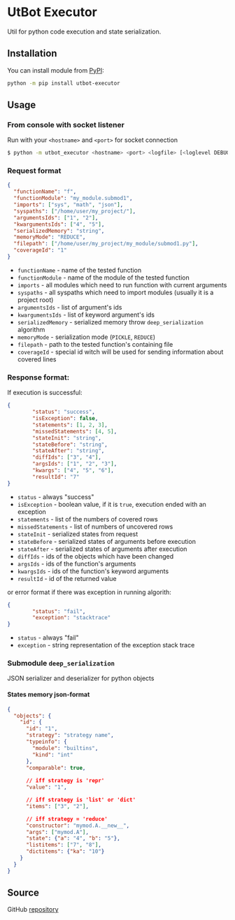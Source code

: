 # UtBot Executor

Util for python code execution and state serialization.

## Installation

You can install module from [PyPI](https://pypi.org/project/utbot-executor/):

```bash
python -m pip install utbot-executor
```

## Usage

### From console with socket listener

Run with your `<hostname>` and `<port>` for socket connection
```bash
$ python -m utbot_executor <hostname> <port> <logfile> [<loglevel DEBUG | INFO | ERROR>] <coverage_hostname> <coverage_port>
```

### Request format
```json
{
  "functionName": "f",
  "functionModule": "my_module.submod1",
  "imports": ["sys", "math", "json"],
  "syspaths": ["/home/user/my_project/"],
  "argumentsIds": ["1", "2"],
  "kwargumentsIds": ["4", "5"],
  "serializedMemory": "string",
  "memoryMode": "REDUCE",
  "filepath": ["/home/user/my_project/my_module/submod1.py"],
  "coverageId": "1"
}
```

* `functionName` - name of the tested function
* `functionModule` - name of the module of the tested function
* `imports` - all modules which need to run function with current arguments
* `syspaths` - all syspaths which need to import modules (usually it is a project root)
* `argumentsIds` - list of argument's ids
* `kwargumentsIds` - list of keyword argument's ids
* `serializedMemory` - serialized memory throw `deep_serialization` algorithm
* `memoryMode` - serialization mode (`PICKLE`, `REDUCE`)
* `filepath` - path to the tested function's containing file
* `coverageId` - special id witch will be used for sending information about covered lines

### Response format:

If execution is successful:
```json
{
        "status": "success",
        "isException": false,
        "statements": [1, 2, 3],
        "missedStatements": [4, 5],
        "stateInit": "string",
        "stateBefore": "string",
        "stateAfter": "string",
        "diffIds": ["3", "4"],
        "argsIds": ["1", "2", "3"],
        "kwargs": ["4", "5", "6"],
        "resultId": "7"
}
```

* `status` - always "success"
* `isException` - boolean value, if it is `true`, execution ended with an exception
* `statements` - list of the numbers of covered rows
* `missedStatements` - list of numbers of uncovered rows
* `stateInit` - serialized states from request
* `stateBefore` - serialized states of arguments before execution
* `stateAfter` - serialized states of arguments after execution
* `diffIds` - ids of the objects which have been changed
* `argsIds` - ids of the function's arguments
* `kwargsIds` - ids of the function's keyword arguments
* `resultId` - id of the returned value

or error format if there was exception in running algorith:

```json
{
        "status": "fail",
        "exception": "stacktrace"
}
```
* `status` - always "fail"
* `exception` - string representation of the exception stack trace

### Submodule `deep_serialization`

JSON serializer and deserializer for python objects

#### States memory json-format

```json
{
  "objects": {
    "id": {
      "id": "1",
      "strategy": "strategy name",
      "typeinfo": {
        "module": "builtins",
        "kind": "int"
      },
      "comparable": true,
      
      // iff strategy is 'repr'
      "value": "1",

      // iff strategy is 'list' or 'dict'
      "items": ["3", "2"],

      // iff strategy = 'reduce'
      "constructor": "mymod.A.__new__",
      "args": ["mymod.A"],
      "state": {"a": "4", "b": "5"},
      "listitems": ["7", "8"],
      "dictitems": {"ka": "10"}
    }
  }
}
```


## Source

GitHub [repository](https://github.com/tamarinvs19/utbot_executor)
